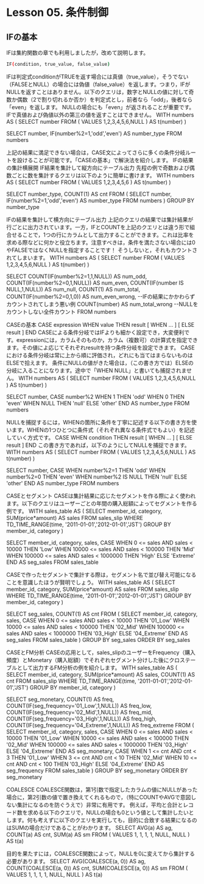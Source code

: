 # Lesson 05. 条件制御

## IFの基本

IFは集約関数の章でも利用しましたが，改めて説明します。

```sh
IF(condition, true_value, false_value)
```

IFは判定式conditionがTRUEを返す場合には真値（true_value），そうでない（FALSEとNULL）の場合には偽値（false_value）を返します。つまり，IFがNULLを返すことはありません。以下のクエリは，数字とNULLの値に対して奇数か偶数（2で割り切れるか否か）を判定式とし，前者なら「odd」，後者なら「even」を返します。 NULLの場合にも「even」が返されることが重要です。IFで真値および偽値以外の第三の値を返すことはできません。
WITH numbers AS 
( SELECT number FROM ( VALUES 1,2,3,4,5,6,NULL ) AS t(number) )

SELECT number,
  IF(number%2=1,'odd','even') AS number_type
FROM numbers

上記の結果に満足できない場合は，CASE文によってさらに多くの条件分岐ルートを設けることが可能です。「CASEの基本」で解決法を紹介します。
IFの結果の集計横展開
IF結果を集計して縦方向にテーブル出力
先程の例で奇数および偶数ごとに数を集計するクエリは以下のように簡単に書けます。
WITH numbers AS 
( SELECT number FROM ( VALUES 1,2,3,4,5,6 ) AS t(number) )

SELECT number_type, COUNT(1) AS cnt
FROM
(
  SELECT number, IF(number%2=1,'odd','even') AS number_type
  FROM numbers
)
GROUP BY number_type

IFの結果を集計して横方向にテーブル出力
上記のクエリの結果では集計結果が行ごとに出力されています。一方，IFとCOUNTを上記のクエリとは違う形で組合せることで，1つの行にカラムとして出力することができます。これは比率を求める際などに何かと役立ちます。注意すべきは，条件を満たさない場合には0やFALSEではなくNULLを指定することです！ そうしないと，それもカウントされてしまいます。
WITH numbers AS 
( SELECT number FROM ( VALUES 1,2,3,4,5,6,NULL ) AS t(number) )

SELECT
  COUNT(IF(number%2=1,1,NULL)) AS num_odd,
  COUNT(IF(number%2=0,1,NULL)) AS num_even,
  COUNT(IF(number IS NULL,1,NULL)) AS num_null,
  COUNT(1) AS num_total,
  COUNT(IF(number%2=0,1,0)) AS num_even_wrong, --IFの結果にかかわらずカウントされてしまう悪い例
  COUNT(number) AS num_total_wrong --NULLをカウントしない全件カウント
FROM numbers

CASEの基本
CASE expression
    WHEN value THEN result
    [ WHEN ... ]
    [ ELSE result ]
END
CASEによる条件分岐ではIFよりも細かく設定でき，大変便利です。expressionには，カラムそのものか，カラム（複数可）の計算式を指定できます。その値によ応じてそれぞれresultを持つ条件分岐を設定できます。
CASEにおける条件分岐は常に上から順に評価され，どれにも当てはまらないものはELSEで拾えます。
条件にNULLの値がきた場合は，（この書き方では）ELSEの分岐に入ることになります。途中で「WHEN NULL」と書いても捕捉されません。
WITH numbers AS 
( SELECT number FROM ( VALUES 1,2,3,4,5,6,NULL ) AS t(number) )

SELECT number,
  CASE number%2
    WHEN 1 THEN 'odd'
    WHEN 0 THEN 'even'
    WHEN NULL THEN 'null'
    ELSE 'other'
  END
  AS number_type
FROM numbers

NULLを捕捉するには，WHENの箇所に条件を丁寧に記述する以下の書き方を使います。WHENの1つひとつに条件式（それぞれ異なる条件式でもよい）を記述していく方式です。
CASE
    WHEN condition THEN result
    [ WHEN ... ]
    [ ELSE result ]
END
この書き方であれば，以下のようにしてNULLを捕捉できます。
WITH numbers AS 
( SELECT number FROM ( VALUES 1,2,3,4,5,6,NULL ) AS t(number) )

SELECT number,
  CASE 
    WHEN number%2=1 THEN 'odd'
    WHEN number%2=0 THEN 'even'
    WHEN number%2 IS NULL THEN 'null'
    ELSE 'other'
  END
  AS number_type
FROM numbers

CASEとセグメント
CASEは集計結果に応じたセグメントを作る際によく使われます。以下のクエリはユーザーごとの年間の購入総額によってセグメントを作る例です。
WITH sales_table AS
(
  SELECT member_id, category, SUM(price*amount) AS sales
  FROM sales_slip
  WHERE TD_TIME_RANGE(time, '2011-01-01','2012-01-01','JST')
  GROUP BY member_id, category
)

SELECT member_id, category, sales,
  CASE
    WHEN 0      <= sales AND sales < 10000   THEN 'Low'
    WHEN 10000  <= sales AND sales < 100000  THEN 'Mid'
    WHEN 100000 <= sales AND sales < 1000000 THEN 'High'
    ELSE 'Extreme'
  END AS seg_sales
FROM sales_table

CASEで作ったセグメントで集計する際は，セグメント名で並び替え可能になることを意識したほうが賢明でしょう。
WITH sales_table AS
(
  SELECT member_id, category, SUM(price*amount) AS sales
  FROM sales_slip
  WHERE TD_TIME_RANGE(time, '2011-01-01','2012-01-01','JST')
  GROUP BY member_id, category
)

SELECT seg_sales, COUNT(1) AS cnt
FROM
(
  SELECT member_id, category, sales,
    CASE
      WHEN 0      <= sales AND sales < 10000   THEN '01_Low'
      WHEN 10000  <= sales AND sales < 100000  THEN '02_Mid'
      WHEN 100000 <= sales AND sales < 1000000 THEN '03_High'
      ELSE '04_Extreme'
    END AS seg_sales
  FROM sales_table
)
GROUP BY seg_sales
ORDER BY seg_sales

CASEとFM分析
CASEの応用として，sales_slipのユーザーをFrequency（購入頻度）とMonetary（購入総額）でそれぞれセグメント分けした後にクロステーブルとして出力するFM分析の例を紹介します。
WITH sales_table AS
(
  SELECT member_id, category, SUM(price*amount) AS sales, COUNT(1) AS cnt
  FROM sales_slip
  WHERE TD_TIME_RANGE(time, '2011-01-01','2012-01-01','JST')
  GROUP BY member_id, category
)

SELECT seg_monetary,
  COUNT(1) AS freq,
  COUNT(IF(seg_frequency='01_Low',1,NULL))     AS freq_low,
  COUNT(IF(seg_frequency='02_Mid',1,NULL))     AS freq_mid,
  COUNT(IF(seg_frequency='03_High',1,NULL))    AS freq_high,
  COUNT(IF(seg_frequency='04_Extreme',1,NULL)) AS freq_extreme
FROM
(
  SELECT member_id, category, sales,
    CASE
      WHEN 0      <= sales AND sales < 10000   THEN '01_Low'
      WHEN 10000  <= sales AND sales < 100000  THEN '02_Mid'
      WHEN 100000 <= sales AND sales < 1000000 THEN '03_High'
      ELSE '04_Extreme'
    END AS seg_monetary,
    CASE
      WHEN 1  <= cnt AND cnt < 3   THEN '01_Low'
      WHEN 3  <= cnt AND cnt < 10  THEN '02_Mid'
      WHEN 10 <= cnt AND cnt < 100 THEN '03_High'
      ELSE '04_Extreme'
    END AS seg_frequency
  FROM sales_table
)
GROUP BY seg_monetary
ORDER BY seg_monetary

COALESCE
COALESCE関数は，第1引数で指定したカラムの値にNULLがあった場合に，第2引数の値で置き換えてくれるもので，（特にCOUNTやAVGで意図しない集計になるのを防ぐうえで）非常に有用です。
例えば，平均と合計とレコード数を求める以下のクエリで，NULLの場合も0という値として集計したいとします。何も考えずに以下のクエリを実行しても，目的に合致する結果になるのはSUMの場合だけであることがわかります。
SELECT AVG(a) AS ag, COUNT(a) AS cnt, SUM(a) AS sm
FROM ( VALUES 1, 1, 1, 1, NULL, NULL ) AS t(a)

目的を果たすには，COALESCE関数によって，NULLを0に変えてから集計する必要があります。
SELECT AVG(COALESCE(a, 0)) AS ag, COUNT(COALESCE(a, 0)) AS cnt, SUM(COALESCE(a, 0)) AS sm
FROM ( VALUES 1, 1, 1, 1, NULL, NULL ) AS t(a)

